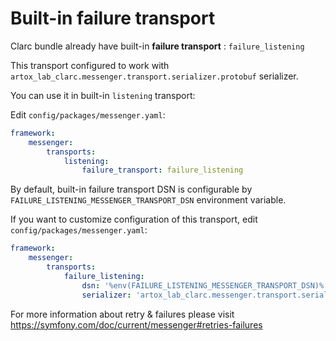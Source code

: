 # Built-in failure transport

Clarc bundle already have built-in **failure transport** : `failure_listening`

This transport configured to work with `artox_lab_clarc.messenger.transport.serializer.protobuf` serializer.

You can use it in built-in `listening` transport:

Edit `config/packages/messenger.yaml`:

```yaml
framework:
    messenger:
        transports:
            listening:
                failure_transport: failure_listening
```

By default, built-in failure transport DSN is configurable by `FAILURE_LISTENING_MESSENGER_TRANSPORT_DSN` environment variable.

If you want to customize configuration of this transport, edit `config/packages/messenger.yaml`:

```yaml
framework:
    messenger:
        transports:
            failure_listening:
                dsn: '%env(FAILURE_LISTENING_MESSENGER_TRANSPORT_DSN)%'
                serializer: 'artox_lab_clarc.messenger.transport.serializer.protobuf'
```

For more information about retry & failures please visit https://symfony.com/doc/current/messenger#retries-failures
